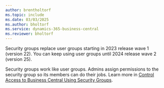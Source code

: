 ```yaml
---
author: brentholtorf
ms.topic: include
ms.date: 03/03/2025
ms.author: bholtorf
ms.service: dynamics-365-business-central
ms.reviewer: bholtorf
---
```


Security groups replace user groups starting in 2023 release wave 1 (version 22). You can keep using user groups until 2024 release wave 2 (version 25).

Security groups work like user groups. Admins assign permissions to the security group so its members can do their jobs. Learn more in [Control Access to Business Central Using Security Groups](../ui-security-groups.md).
